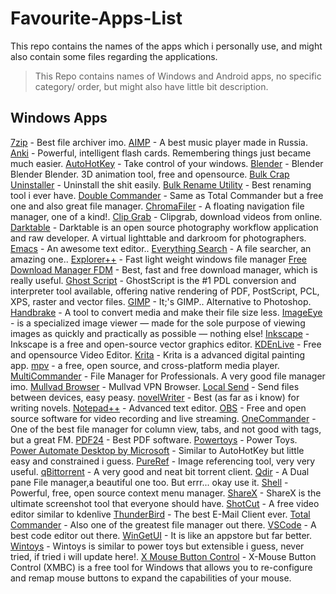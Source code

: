 
# Favourite-Apps-List
This repo contains the names of the apps which i personally use, and might also contain some files regarding the applications.

> This Repo contains names of Windows and Android apps, no specific category/ order, but might also have little bit description.

## Windows Apps
[7zip](https://www.7-zip.org/) - Best file archiver imo.
[AIMP](https://www.aimp.ru/) - A best music player made in Russia.
[Anki](https://apps.ankiweb.net/) - Powerful, intelligent flash cards.  Remembering things just became much easier.
[AutoHotKey](https://www.autohotkey.com/) - Take control of your windows.
[Blender](https://www.blender.org/) - Blender Blender Blender. 3D animation tool, free and opensource.
[Bulk Crap Uninstaller](https://www.bcuninstaller.com/) - Uninstall the shit easily.
[Bulk Rename Utility](https://www.bulkrenameutility.co.uk/Downloads/BRU_setup.exe) - Best renaming tool i ever have.
[Double Commander](https://doublecmd.sourceforge.io/) - Same as Total Commander but a free one and also great file manager.
[ChromaFiler](https://github.com/vanjac/chromafiler) - A floating navigation file manager, one of a kind!.
[Clip Grab](https://clipgrab.org/faqs/howto-download-youtube-video) - Clipgrab, download videos from online.
[Darktable](https://www.darktable.org/) - Darktable is an open source photography workflow application and raw developer. A virtual lighttable and darkroom for photographers.
[Emacs](https://www.gnu.org/software/emacs/) - An awesome text editor..
[Everything Search](https://www.voidtools.com/) - A file searcher, an amazing one..
[Explorer++](https://explorerplusplus.com/) - Fast light weight windows file manager
[Free Download Manager FDM](https://www.freedownloadmanager.org/) - Best, fast and free download manager, which is really useful.
[Ghost Script](https://www.ghostscript.com/) - GhostScript is the #1 PDL conversion and interpreter tool available, offering native rendering of PDF, PostScript, PCL, XPS, raster and vector files.
[GIMP](https://www.gimp.org/) - It;'s GIMP.. Alternative to Photoshop.
[Handbrake](https://handbrake.fr/) - A tool to convert media and make their file size less. 
[ImageEye](https://www.fmjsoft.com/imageeye.html#main) - is a specialized image viewer — made for the sole purpose of viewing images as quickly and practically as possible — nothing else!
[Inkscape](https://inkscape.org/) - Inkscape is a free and open-source vector graphics editor.
[KDEnLive](https://kdenlive.org/en/) - Free and opensource Video Editor.
[Krita](https://krita.org/en/) - Krita is a advanced digital painting app.
[mpv](https://mpv.io/) - a free, open source, and cross-platform media player.
[MultiCommander](https://multicommander.com/) -  File Manager for Professionals. A very good file manager imo.
[Mullvad Browser](https://mullvad.net/en) - Mullvad VPN Browser.
[Local Send](https://localsend.org/) - Send files between devices, easy peasy.
[novelWriter](https://novelwriter.io/) - Best (as far as i know) for writing novels.
[Notepad++](https://notepad-plus-plus.org/downloads/) - Advanced text editor.
[OBS](https://obsproject.com/) - Free and open source software for video recording and live streaming.
[OneCommander](https://onecommander.com/) - One of the best file manager for column view, tabs, and not good with tags, but a great FM.
[PDF24](https://www.pdf24.org/en/) - Best PDF software.
[Powertoys](https://github.com/microsoft/PowerToys/releases/tag/v0.81.1) - Power Toys.
[Power Automate Desktop by Microsoft](https://www.microsoft.com/en-in/power-platform/products/power-automate) - Similar to AutoHotKey but little easy and constrained i guess.
[PureRef](https://www.pureref.com/download.php) - Image referencing tool, very very useful.
[qBittorrent](https://www.qbittorrent.org/) - A very good and neat bit torrent client.
[Qdir](https://doublecmd.sourceforge.io/) - A Dual pane File manager,a beautiful one too. But errr... okay use it.
[Shell](https://nilesoft.org/) - Powerful, free, open source context menu manager.
[ShareX](https://getsharex.com/) - ShareX is the ultimate screenshot tool that everyone should have.
[ShotCut](https://shotcut.org/) - A free video editor similar to kdenlive
[ThunderBird](https://www.thunderbird.net/en-US/) - The best E-Mail Client ever.
[Total Commander](https://www.ghisler.com/) - Also one of the greatest file manager out there.
[VSCode](https://code.visualstudio.com/) - A best code editor out there.
[WinGetUI](https://github.com/marticliment/WingetUI) - It is like an appstore but far better.
[Wintoys](https://apps.microsoft.com/detail/9p8ltpgcbzxd?amp%3Bgl=US&hl=en-us&gl=IN) - Wintoys is similar to power toys but extensible i guess, never tried, if tried i will update here!.
[X Mouse Button Control](https://www.highrez.co.uk/downloads/xmousebuttoncontrol.htm) - X-Mouse Button Control (XMBC) is a free tool for Windows that allows you to re-configure and remap mouse buttons to expand the capabilities of your mouse.
